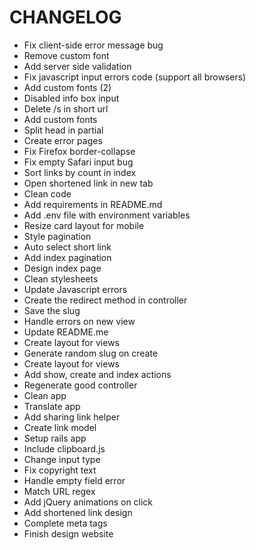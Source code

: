 # CHANGELOG

* Fix client-side error message bug
* Remove custom font
* Add server side validation
* Fix javascript input errors code (support all browsers)
* Add custom fonts (2)
* Disabled info box input
* Delete /s in short url
* Add custom fonts
* Split head in partial
* Create error pages
* Fix Firefox border-collapse
* Fix empty Safari input bug
* Sort links by count in index
* Open shortened link in new tab
* Clean code
* Add requirements in README.md
* Add .env file with environment variables
* Resize card layout for mobile
* Style pagination
* Auto select short link
* Add index pagination
* Design index page
* Clean stylesheets
* Update Javascript errors
* Create the redirect method in controller
* Save the slug
* Handle errors on new view
* Update README.me
* Create layout for views
* Generate random slug on create
* Create layout for views
* Add show, create and index actions
* Regenerate good controller
* Clean app
* Translate app
* Add sharing link helper
* Create link model
* Setup rails app
* Include clipboard.js
* Change input type
* Fix copyright text
* Handle empty field error
* Match URL regex
* Add jQuery animations on click
* Add shortened link design
* Complete meta tags
* Finish design website
